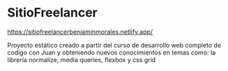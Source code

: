 # SitioFreelancer

https://sitiofreelancerbenjaminmorales.netlify.app/

Proyecto estático creado a partir del curso de desarrollo web completo de codigo con Juan y obteniendo nuevos conocimientos en temas como: la librería normalize, media queries, flexbox y css grid
